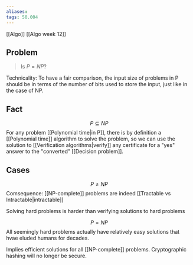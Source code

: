 ```yaml
---
aliases: 
tags: 50.004
---
```

[[Algo]]
[[Algo week 12]]

## Problem
> Is $P=NP$?

Technicality: To have a fair comparison, the input size of problems in P should be in terms of the number of bits used to store the input, just like in the case of NP.

## Fact
$$P\subseteq NP$$
For any problem [[Polynomial time|in P]], there is by definition a [[Polynomial time]] algorithm to solve the problem, so we can use the solution to [[Verification algorithms|verify]] any certificate for a "yes" answer to the "converted" [[Decision problem]].

## Cases
$$P \not = NP$$
Comsequence:
[[NP-complete]] problems are indeed [[Tractable vs Intractable|intractable]]

Solving hard problems is harder than verifying solutions to hard problems

$$P=NP$$
All seemingly hard problems actually have relatively easy solutions that hvae eluded humans for decades.

Implies efficient solutions for all [[NP-complete]] problems.
Cryptographic hashing will no longer be secure.

